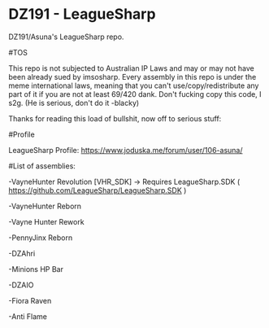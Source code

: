 DZ191 - LeagueSharp
===========

DZ191/Asuna's LeagueSharp repo. 

#TOS

This repo is not subjected to Australian IP Laws and may or may not have been already sued by imsosharp. Every assembly in this repo is under the meme international laws, meaning that you can't use/copy/redistribute any part of it if you are not at least 69/420 dank.
Don't fucking copy this code, I s2g. (He is serious, don't do it -blacky)

Thanks for reading this load of bullshit, now off to serious stuff:

#Profile

LeagueSharp Profile: https://www.joduska.me/forum/user/106-asuna/


#List of assemblies:

-VayneHunter Revolution [VHR_SDK] -> Requires LeagueSharp.SDK ( https://github.com/LeagueSharp/LeagueSharp.SDK )

-VayneHunter Reborn

-Vayne Hunter Rework

-PennyJinx Reborn

-DZAhri

-Minions HP Bar

-DZAIO

-Fiora Raven

-Anti Flame
